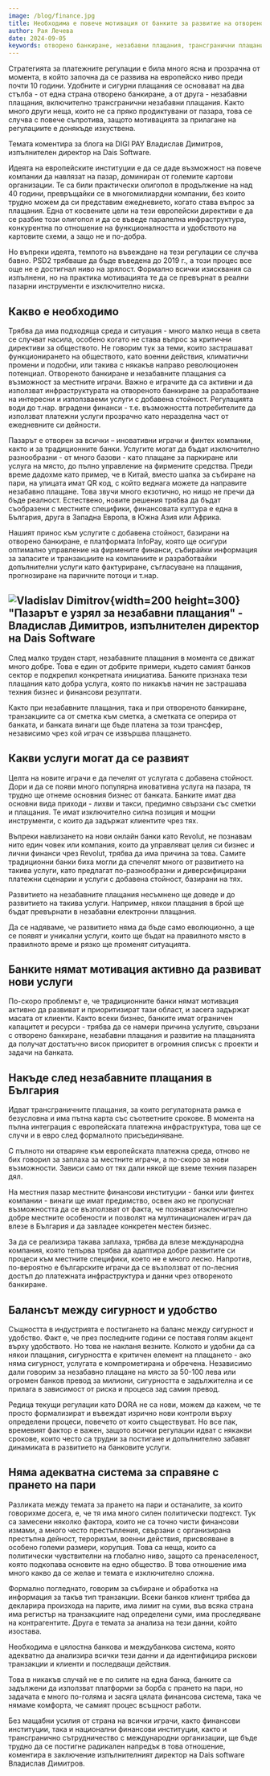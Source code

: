 ```yaml
---
image: /blog/finance.jpg
title: Необходима е повече мотивация от банките за развитие на отворено банкиране и незабавни плащания
author: Рая Лечева
date: 2024-09-05
keywords: отворено банкиране, незабавни плащания, трансгранични плащания, PSD2, европейски регулации, платежна инфраструктура, картови организации, олигопол, финтех, вградени финанси, услуги с добавена стойност, платформа InfoPay, транзакции от сметка към сметка, традиционни банки, онлайн банки, прогнозиране на паричните потоци, платежни сценарии, електронни плащания, банкова мотивация, трансгранична интеграция, европейска платежна среда, сигурност срещу удобство, регулации DORA, пране на пари, финансови измами, платформи за борба с прането на пари, междубанкови системи, сътрудничество във финансовата система
---
```


Стратегията за платежните регулации е била много ясна и прозрачна от момента, в който започна да се развива на европейско ниво преди почти 10 години. Удобните и сигурни плащания се основават на два стълба - от една страна отворено банкиране, а от друга - незабавни плащания, включително трансгранични незабавни плащания. Както много други неща, които не са пряко продиктувани от пазара, това се случва с повече съпротива, защото мотивацията за прилагане на регулациите е донякъде изкуствена.

Темата коментира за блога на DIGI PAY Владислав Димитров, изпълнителен директор на Dais Software.

Идеята на европейските институции е да се даде възможност на повече компании да навлязат на пазар, доминиран от големите картови организации. Те са били практически олигопол в продължение на над 40 години, превръщайки се в многомилиардни компании, без които трудно можем да си представим ежедневието, когато става въпрос за плащания. Една от косвените цели на тези европейски директиви е да се разбие този олигопол и да се въведе паралелна инфраструктура, конкурентна по отношение на функционалността и удобството на картовите схеми, а защо не и по-добра.

Но въпреки идеята, темпото на въвеждане на тези регулации се случва бавно. PSD2 трябваше да бъде въведена до 2019 г., а този процес все още не е достигнал ниво на зрялост. Формално всички изисквания са изпълнени, но на практика мотивацията те да се превърнат в реални пазарни инструменти е изключително ниска.

## Какво е необходимо

Трябва да има подходяща среда и ситуация - много малко неща в света се случват насила, особено когато не става въпрос за критични директиви за обществото. Не говорим тук за теми, които застрашават функционирането на обществото, като военни действия, климатични промени и подобни, или такива с някакъв направо революционен потенциал. Отвореното банкиране и незабавните плащания са възможност за местните играчи.
Важно е играчите да са активни и да използват инфраструктурата на отвореното банкиране за разработване на интересни и използваеми услуги с добавена стойност. Регулацията води до т.нар. вградени финанси - т.е. възможността потребителите да използват платежни услуги прозрачно като неразделна част от ежедневните си дейности.

Пазарът е отворен за всички – иновативни играчи и финтех компании, както и за традиционните банки. Услугите могат да бъдат изключително разнообразни - от много базови - като плащане за паркиране или услуга на място, до пълно управление на фирмените средства. Преди време дадохме като пример, че в Китай, вместо шапка за събиране на пари, на улицата имат QR код, с който веднага можете да направите незабавно плащане. Това звучи много екзотично, но нищо не пречи да бъде реалност. Естествено, новите решения трябва да бъдат съобразени с местните специфики, финансовата култура е една в България, друга в Западна Европа, в Южна Азия или Африка.

Нашият принос към услугите с добавена стойност, базирани на отворено банкиране, е платформата InfoPay, която ще осигури оптимално управление на фирмените финанси, събирайки информация за запасите и транзакциите на компаниите и разработвайки допълнителни услуги като фактуриране, съгласуване на плащания, прогнозиране на паричните потоци и т.нар.

## ![Vladislav Dimitrov](/blog/person.jpg){width=200 height=300} "Пазарът е узрял за незабавни плащания" - Владислав Димитров, изпълнителен директор на Dais Software

След малко труден старт, незабавните плащания в момента се движат много добре. Това е един от добрите примери, където самият банков сектор е подкрепил конкретната инициатива. Банките признаха тези плащания като добра услуга, която по никакъв начин не застрашава техния бизнес и финансови резултати.

Както при незабавните плащания, така и при отвореното банкиране, транзакциите са от сметка към сметка, а сметката се оперира от банката, и банката винаги ще бъде платена за този трансфер, независимо чрез кой играч се извършва плащането.

## Какви услуги могат да се развият

Целта на новите играчи е да печелят от услугата с добавена стойност. Дори и да се появи много популярна иновативна услуга на пазара, тя трудно ще отнеме основния бизнес от банката. Банките имат два основни вида приходи - лихви и такси, предимно свързани със сметки и плащания. Те имат изключително силна позиция и мощни инструменти, с които да задържат клиентите чрез тях.

Въпреки навлизането на нови онлайн банки като Revolut, не познавам нито един човек или компания, които да управляват целия си бизнес и лични финанси чрез Revolut, трябва да има причина за това. Самите традиционни банки биха могли да спечелят много от развитието на такива услуги, като предлагат по-разнообразни и диверсифицирани платежни сценарии и услуги с добавена стойност, базирани на тях.

Развитието на незабавните плащания несъмнено ще доведе и до развитието на такива услуги. Например, някои плащания в брой ще бъдат превърнати в незабавни електронни плащания.

Да се надяваме, че развитието няма да бъде само еволюционно, а ще се появят и уникални услуги, които ще бъдат на правилното място в правилното време и рязко ще променят ситуацията.

## Банките нямат мотивация активно да развиват нови услуги

По-скоро проблемът е, че традиционните банки нямат мотивация активно да развиват и приоритизират тази област, и засега задържат масата от клиенти. Както всеки бизнес, банките имат ограничен капацитет и ресурси - трябва да се намери причина услугите, свързани с отворено банкиране, незабавни плащания и развитие на плащанията да получат достатъчно висок приоритет в огромния списък с проекти и задачи на банката.

## Накъде след незабавните плащания в България

Идват трансграничните плащания, за които регулаторната рамка е безусловна и има пътна карта със съответните срокове. В момента на пълна интеграция с европейската платежна инфраструктура, това ще се случи и в евро след формалното присъединяване.

С пълното ни отваряне към европейската платежна среда, отново не бих говорил за заплаха за местните играчи, а по-скоро за нови възможности. Зависи само от тях дали някой ще вземе техния пазарен дял.

На местния пазар местните финансови институции - банки или финтех компании - винаги ще имат предимство, освен ако не пропуснат възможността да се възползват от факта, че познават изключително добре местните особености и позволят на мултинационален играч да влезе в България и да завладее конкретен местен бизнес.

За да се реализира такава заплаха, трябва да влезе международна компания, която тепърва трябва да адаптира добре развитите си процеси към местните специфики, което не е много лесно. Напротив, по-вероятно е българските играчи да се възползват от по-лесния достъп до платежната инфраструктура и данни чрез отвореното банкиране.

## Балансът между сигурност и удобство

Същността в индустрията е постигането на баланс между сигурност и удобство. Факт е, че през последните години се поставя голям акцент върху удобството. Но това не накланя везните. Колкото и удобни да са някои плащания, сигурността е критичен елемент на плащането - ако няма сигурност, услугата е компрометирана и обречена. Независимо дали говорим за незабавно плащане на място за 50-100 лева или огромен банков превод за милиони, сигурността е задължителна и се прилага в зависимост от риска и процеса зад самия превод.

Редица текущи регулации като DORA не са нови, можем да кажем, че те просто формализират и въвеждат изрично нови контроли върху определени процеси, повечето от които съществуват. Но все пак, времевият фактор е важен, защото всички регулации идват с някакви срокове, които често са трудни за постигане и допълнително забавят динамиката в развитието на банковите услуги.

## Няма адекватна система за справяне с прането на пари

Разликата между темата за прането на пари и останалите, за които говорихме досега, е, че тя има много силен политически подтекст. Тук са замесени няколко фактора, които не са точно чисти финансови измами, а много често престъпления, свързани с организирана престъпна дейност, тероризъм, военни действия, присвояване в особено големи размери, корупция. Това са неща, които са политически чувствителни на глобално ниво, защото са пренаселеност, която подкопава основите на едно общество. В това отношение има много какво да се желае и темата е изключително сложна.

Формално погледнато, говорим за събиране и обработка на информация за такъв тип транзакции. Всеки банков клиент трябва да декларира произхода на парите, има лимит на суми, във всяка страна има регистър на транзакциите над определени суми, има проследяване на контрагентите. Друга е темата за анализа на тези данни, който изостава.

Необходима е цялостна банкова и междубанкова система, която адекватно да анализира всички тези данни и да идентифицира рискови транзакции и клиенти и последващи действия.

Това в никакъв случай не е по силите на една банка, банките са задължени да използват платформи за борба с прането на пари, но задачата е много по-голяма и засяга цялата финансова система, така че нямаме комфорта, че самият процес всъщност работи.

Без мащабни усилия от страна на всички играчи, както финансови институции, така и национални финансови институции, както и трансгранично сътрудничество с международни организации, ще бъде трудно да се постигне радикален напредък в това отношение, коментира в заключение изпълнителният директор на Dais software Владислав Димитров.
